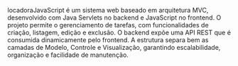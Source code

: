 locadoraJavaScript é um sistema web baseado em arquitetura MVC, desenvolvido com Java Servlets no backend e JavaScript no frontend. 
O projeto permite o gerenciamento de tarefas, com funcionalidades de criação, listagem, edição e exclusão. O backend expõe uma API REST que é consumida dinamicamente pelo frontend. 
A estrutura separa bem as camadas de Modelo, Controle e Visualização, garantindo escalabilidade, organização e facilidade de manutenção.
